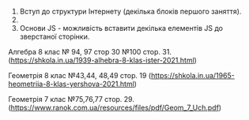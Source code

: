 1. Вступ до структури Інтернету (декілька блоків першого заняття).
2. 
3. Основи JS - можливість вставити декілька елементів JS до зверстаної сторінки.



Алгебра 8 клас
№ 94, 97 стор 30
№100 стор. 31.
(https://shkola.in.ua/1939-alhebra-8-klas-ister-2021.html)

Геометрія 8 клас
№43,44, 48,49 стор. 19
(https://shkola.in.ua/1965-heometriia-8-klas-yershova-2021.html)

Геометрія 7 клас
№75,76,77 стор. 29.
(https://www.ranok.com.ua/resources/files/pdf/Geom_7_Uch.pdf)
